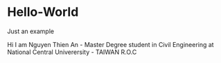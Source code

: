 # Hello-World
Just an example

Hi I am Nguyen Thien An - 
Master Degree student in Civil Engineering at National Central Univerersity - TAIWAN R.O.C
